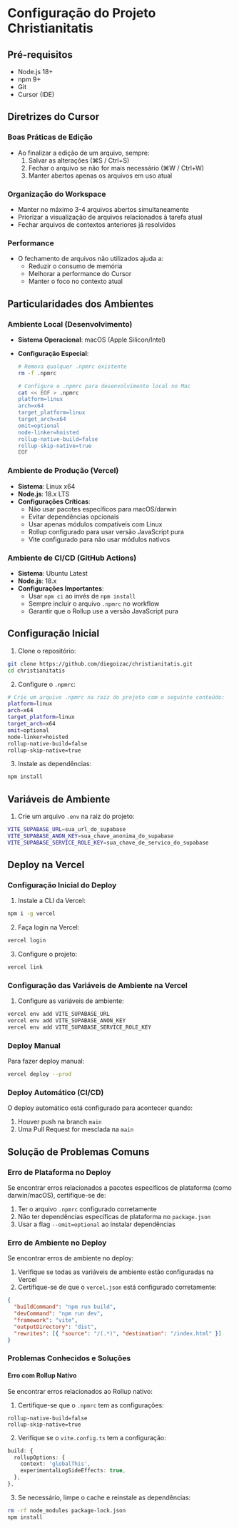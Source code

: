 # Configuração do Projeto Christianitatis

## Pré-requisitos

- Node.js 18+
- npm 9+
- Git
- Cursor (IDE)

## Diretrizes do Cursor

### Boas Práticas de Edição

- Ao finalizar a edição de um arquivo, sempre:
  1. Salvar as alterações (⌘S / Ctrl+S)
  2. Fechar o arquivo se não for mais necessário (⌘W / Ctrl+W)
  3. Manter abertos apenas os arquivos em uso atual

### Organização do Workspace

- Manter no máximo 3-4 arquivos abertos simultaneamente
- Priorizar a visualização de arquivos relacionados à tarefa atual
- Fechar arquivos de contextos anteriores já resolvidos

### Performance

- O fechamento de arquivos não utilizados ajuda a:
  - Reduzir o consumo de memória
  - Melhorar a performance do Cursor
  - Manter o foco no contexto atual

## Particularidades dos Ambientes

### Ambiente Local (Desenvolvimento)

- **Sistema Operacional**: macOS (Apple Silicon/Intel)
- **Configuração Especial**:

  ```bash
  # Remova qualquer .npmrc existente
  rm -f .npmrc

  # Configure o .npmrc para desenvolvimento local no Mac
  cat << EOF > .npmrc
  platform=linux
  arch=x64
  target_platform=linux
  target_arch=x64
  omit=optional
  node-linker=hoisted
  rollup-native-build=false
  rollup-skip-native=true
  EOF
  ```

### Ambiente de Produção (Vercel)

- **Sistema**: Linux x64
- **Node.js**: 18.x LTS
- **Configurações Críticas**:
  - Não usar pacotes específicos para macOS/darwin
  - Evitar dependências opcionais
  - Usar apenas módulos compatíveis com Linux
  - Rollup configurado para usar versão JavaScript pura
  - Vite configurado para não usar módulos nativos

### Ambiente de CI/CD (GitHub Actions)

- **Sistema**: Ubuntu Latest
- **Node.js**: 18.x
- **Configurações Importantes**:
  - Usar `npm ci` ao invés de `npm install`
  - Sempre incluir o arquivo `.npmrc` no workflow
  - Garantir que o Rollup use a versão JavaScript pura

## Configuração Inicial

1. Clone o repositório:

```bash
git clone https://github.com/diegoizac/christianitatis.git
cd christianitatis
```

2. Configure o `.npmrc`:

```bash
# Crie um arquivo .npmrc na raiz do projeto com o seguinte conteúdo:
platform=linux
arch=x64
target_platform=linux
target_arch=x64
omit=optional
node-linker=hoisted
rollup-native-build=false
rollup-skip-native=true
```

3. Instale as dependências:

```bash
npm install
```

## Variáveis de Ambiente

1. Crie um arquivo `.env` na raiz do projeto:

```bash
VITE_SUPABASE_URL=sua_url_do_supabase
VITE_SUPABASE_ANON_KEY=sua_chave_anonima_do_supabase
VITE_SUPABASE_SERVICE_ROLE_KEY=sua_chave_de_servico_do_supabase
```

## Deploy na Vercel

### Configuração Inicial do Deploy

1. Instale a CLI da Vercel:

```bash
npm i -g vercel
```

2. Faça login na Vercel:

```bash
vercel login
```

3. Configure o projeto:

```bash
vercel link
```

### Configuração das Variáveis de Ambiente na Vercel

1. Configure as variáveis de ambiente:

```bash
vercel env add VITE_SUPABASE_URL
vercel env add VITE_SUPABASE_ANON_KEY
vercel env add VITE_SUPABASE_SERVICE_ROLE_KEY
```

### Deploy Manual

Para fazer deploy manual:

```bash
vercel deploy --prod
```

### Deploy Automático (CI/CD)

O deploy automático está configurado para acontecer quando:

1. Houver push na branch `main`
2. Uma Pull Request for mesclada na `main`

## Solução de Problemas Comuns

### Erro de Plataforma no Deploy

Se encontrar erros relacionados a pacotes específicos de plataforma (como darwin/macOS), certifique-se de:

1. Ter o arquivo `.npmrc` configurado corretamente
2. Não ter dependências específicas de plataforma no `package.json`
3. Usar a flag `--omit=optional` ao instalar dependências

### Erro de Ambiente no Deploy

Se encontrar erros de ambiente no deploy:

1. Verifique se todas as variáveis de ambiente estão configuradas na Vercel
2. Certifique-se de que o `vercel.json` está configurado corretamente:

```json
{
  "buildCommand": "npm run build",
  "devCommand": "npm run dev",
  "framework": "vite",
  "outputDirectory": "dist",
  "rewrites": [{ "source": "/(.*)", "destination": "/index.html" }]
}
```

### Problemas Conhecidos e Soluções

#### Erro com Rollup Nativo

Se encontrar erros relacionados ao Rollup nativo:

1. Certifique-se que o `.npmrc` tem as configurações:

```
rollup-native-build=false
rollup-skip-native=true
```

2. Verifique se o `vite.config.ts` tem a configuração:

```typescript
build: {
  rollupOptions: {
    context: 'globalThis',
    experimentalLogSideEffects: true,
  },
},
```

3. Se necessário, limpe o cache e reinstale as dependências:

```bash
rm -rf node_modules package-lock.json
npm install
```
